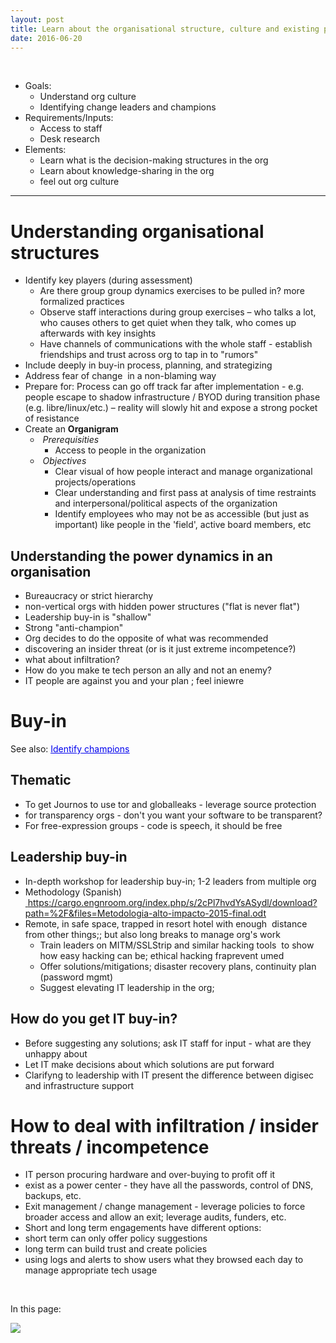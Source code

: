 ```yaml
---
layout: post
title: Learn about the organisational structure, culture and existing policies
date: 2016-06-20
---
```


<body class="mceContentBody aui-theme-default wiki-content fullsize">
<p> </p> <div class="contentLayout2">
<div class="columnLayout two-equal" data-layout="two-equal">
<div class="cell normal" data-type="normal">
<div class="innerCell">
<ul><li>Goals:<ul><li>Understand org culture</li><li>Identifying change leaders and champions</li></ul></li><li>Requirements/Inputs:<ul><li>Access to staff</li><li>Desk research</li></ul></li><li>Elements:<ul><li>Learn what is the decision-making structures in the org</li><li>Learn about knowledge-sharing in the org</li><li>feel out org culture</li></ul></li></ul><hr/><h1>Understanding organisational structures</h1><ul><li>Identify key players (during assessment)<ul><li>Are there group group dynamics exercises to be pulled in? more formalized practices</li><li>Observe staff interactions during group exercises – who talks a lot, who causes others to get quiet when they talk, who comes up afterwards with key insights</li><li>Have channels of communications with the whole staff - establish friendships and trust across org to tap in to "rumors"</li></ul></li><li>Include deeply in buy-in process, planning, and strategizing</li><li>Address fear of change  in a non-blaming way</li><li>Prepare for: Process can go off track far after implementation - e.g. people escape to shadow infrastructure / BYOD during transition phase (e.g. libre/linux/etc.) – reality will slowly hit and expose a strong pocket of resistance</li><li>Create an <strong>Organigram</strong><ul><li> <em>Prerequisities</em><br class="atl-forced-newline"/><ul><li>Access to people in the organization</li></ul></li><li> <em>Objectives</em><br class="atl-forced-newline"/><ul><li>Clear visual of how people interact and manage organizational projects/operations</li></ul><ul><li>Clear understanding and first pass at analysis of time restraints and interpersonal/political aspects of the organization</li></ul><ul><li>Identify employees who may not be as accessible (but just as important) like people in the 'field', active board members, etc</li></ul></li></ul></li></ul><h2>Understanding the power dynamics in an organisation</h2><ul><li>Bureaucracy or strict hierarchy</li><li>non-vertical orgs with hidden power structures ("flat is never flat")</li><li>Leadership buy-in is "shallow"</li><li>Strong "anti-champion"</li><li>Org decides to do the opposite of what was recommended</li><li>discovering an insider threat (or is it just extreme incompetence?)</li><li>what about infiltration?</li><li>How do you make te tech person an ally and not an enemy?</li><li>IT people are against you and your plan ; feel iniewre</li></ul><h1>Buy-in</h1><p>See also: <a class="confluence-link createlink" data-content-title="/wiki/display/OrgSec/Identify+champions" href="/pages/createpage.action?spaceKey=OS&amp;title=%2Fwiki%2Fdisplay%2FOrgSec%2FIdentify%2Bchampions&amp;linkCreation=true&amp;fromPageId=1015851"><span style="color: rgb(0,0,238);"><span style="text-decoration: underline;">Identify champions</span></span></a></p><h2>Thematic</h2><ul><li>To get Journos to use tor and globalleaks - leverage source protection</li><li>for transparency orgs - don't you want your software to be transparent?</li><li>For free-expression groups - code is speech, it should be free</li></ul><h2>Leadership buy-in</h2><ul><li>In-depth workshop for leadership buy-in; 1-2 leaders from multiple org</li><li>Methodology (Spanish) <a href="https://cargo.engnroom.org/index.php/s/2cPl7hvdYsASydl/download?path=%2F&amp;files=Metodologia-alto-impacto-2015-final.odt"><span style="color: rgb(0,0,238);"> </span></a><a class="external-link" href="https://cargo.engnroom.org/index.php/s/2cPl7hvdYsASydl/download?path=%2F&amp;files=Metodologia-alto-impacto-2015-final.odt+" rel="nofollow">https://cargo.engnroom.org/index.php/s/2cPl7hvdYsASydl/download?path=%2F&amp;files=Metodologia-alto-impacto-2015-final.odt</a></li><li>Remote, in safe space, trapped in resort hotel with enough  distance from other things;; but also long breaks to manage org's work<ul><li>Train leaders on MITM/SSLStrip and similar hacking tools  to show how easy hacking can be; ethical hacking fraprevent umed</li><li>Offer solutions/mitigations; disaster recovery plans, continuity plan (password mgmt)</li><li>Suggest elevating IT leadership in the org;</li></ul></li></ul><h2>How do you get IT buy-in?</h2><ul><li>Before suggesting any solutions; ask IT staff for input - what are they unhappy about</li><li>Let IT make decisions about which solutions are put forward</li><li>Clarifyng to leadership with IT present the difference between digisec and infrastructure support</li></ul><h1>How to deal with infiltration / insider threats / incompetence</h1><ul><li>IT person procuring hardware and over-buying to profit off it</li><li>exist as a power center - they have all the passwords, control of DNS, backups, etc.</li><li>Exit management / change management - leverage policies to force broader access and allow an exit; leverage audits, funders, etc.</li><li>Short and long term engagements have different options:</li><li>short term can only offer policy suggestions</li><li>long term can build trust and create policies</li><li>using logs and alerts to show users what they browsed each day to manage appropriate tech usage</li></ul><p> </p></div>
</div>
<div class="cell normal" data-type="normal">
<div class="innerCell">
<p>In this page:</p><p><img class="editor-inline-macro" data-macro-id="e5d80e38-dfd6-4220-a247-c449abbddba7" data-macro-name="toc" data-macro-schema-version="1" src="/plugins/servlet/confluence/placeholder/macro?definition=e3RvY30&amp;locale=en_GB&amp;version=2"/></p></div>
</div>
</div>
</div>
<p> </p>
</body>